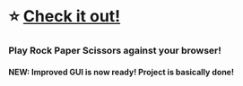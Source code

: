 # ⭐ [Check it out!](https://g4brielmedeiros.github.io/RockPaperScissorsJS/)

### Play Rock Paper Scissors against your browser! 


#### NEW: Improved GUI is now ready! Project is basically done!


